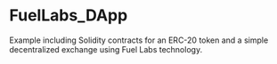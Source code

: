 # FuelLabs_DApp
Example including Solidity contracts for an ERC-20 token and a simple decentralized exchange using Fuel Labs technology.
